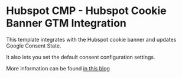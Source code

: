 # Hubspot CMP - Hubspot Cookie Banner GTM Integration
This template integrates with the Hubspot cookie banner and updates Google Consent State.

It also lets you set the default consent configuration settings.

More information can be found [in this blog](https://avoy.me/blog/hubspot-cmp)
